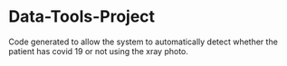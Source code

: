 # Data-Tools-Project
Code generated to allow the system to automatically detect whether the patient has covid 19 or not using the xray photo.
